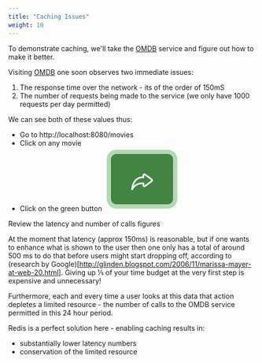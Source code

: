 ```yaml
---
title: "Caching Issues"
weight: 10
---
```

To demonstrate caching, we'll take the [OMDB] service and figure out how to make it better.

Visiting [OMDB] one soon observes two immediate issues:

1. The response time over the network - its of the order of 150mS
1. The number of requests being made to the service (we only have 1000 requests per day permitted)

We can see both of these values thus:

- Go to http://localhost:8080/movies
- Click on any movie
- Click on the green button ![alt green button][refresh]

Review the latency and number of calls figures

At the moment that latency (approx 150ms) is reasonable, but if one wants to enhance what is shown to the user then one only has a total of around 500 ms to do that before users might start dropping off, according to (research by Google)[http://glinden.blogspot.com/2006/11/marissa-mayer-at-web-20.html]. Giving up ⅕ of your time budget at the very first step is expensive and unnecessary!

Furthermore, each and every time a user looks at this data that action depletes a limited resource - the number of calls to the OMDB service permitted in this 24 hour period.

Redis is a perfect solution here - enabling caching results in:

* substantially lower latency numbers
* conservation of the limited resource





[OMDB]: http://omdbapi.com
[refresh]: refresh.png
